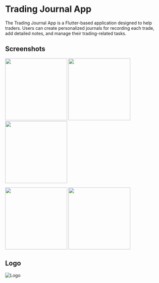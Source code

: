 # Trading Journal App

The Trading Journal App is a Flutter-based application designed to help traders. Users can create personalized journals for recording each trade, add detailed notes, and manage their trading-related tasks.

## Screenshots

<p float="left">
  <img src="https://github.com/user-attachments/assets/95b5b322-7f8b-4e58-bfe4-93aaad4d7c01" width="200" />
  <img src="https://github.com/user-attachments/assets/7d318855-614f-4934-8e06-850084a4de29" width="200" />
  <img src="https://github.com/user-attachments/assets/0b1c3f8a-7ad2-46f3-bb75-20d4fc65c4ec" width="200" />
</p>

<p float="left">
  <img src="https://github.com/user-attachments/assets/438a2379-dda8-4b57-891c-c2392df895b3" width="200" />
  <img src="https://github.com/user-attachments/assets/cd0244a6-5981-4544-8bf5-7e4eede1b931" width="200" />
</p>

## Logo

![Logo](https://github.com/user-attachments/assets/4ff374ce-73f3-4728-91d8-a303d305a5c7)
